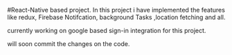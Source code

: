#React-Native based project.
In this project i have implemented the features like redux, Firebase Notifcation, background Tasks ,location fetching and all.

currently working on google based sign-in integration for this project.

will soon commit the changes on the code.
